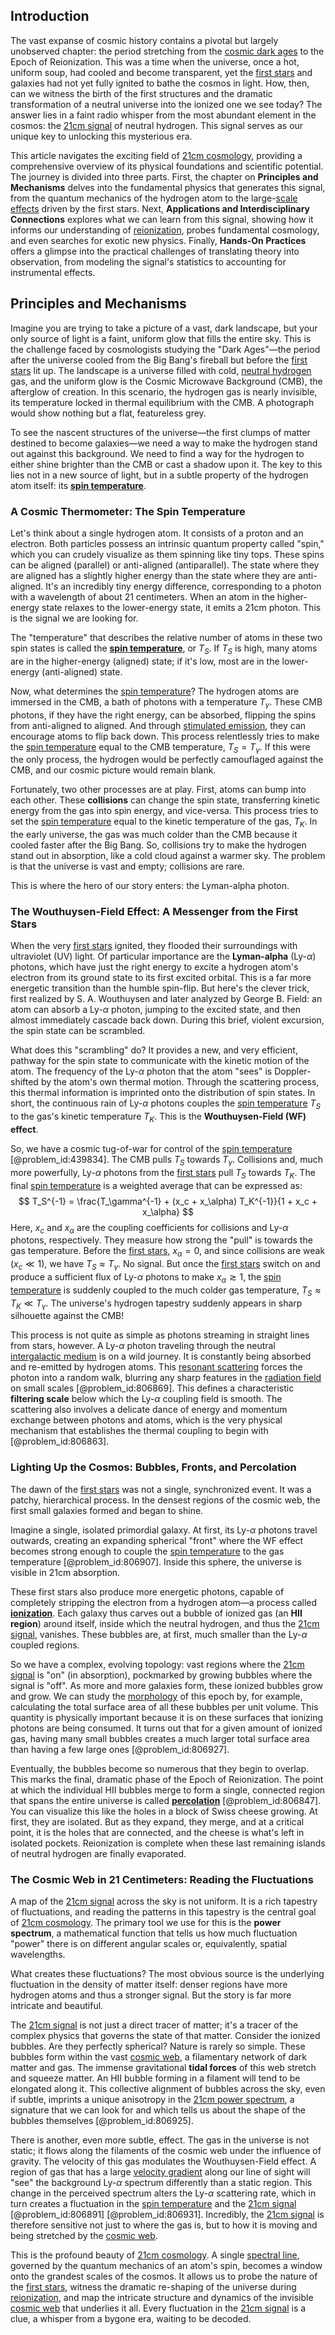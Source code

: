 ## Introduction
The vast expanse of cosmic history contains a pivotal but largely unobserved chapter: the period stretching from the [cosmic dark ages](@article_id:159280) to the Epoch of Reionization. This was a time when the universe, once a hot, uniform soup, had cooled and become transparent, yet the [first stars](@article_id:157997) and galaxies had not yet fully ignited to bathe the cosmos in light. How, then, can we witness the birth of the first structures and the dramatic transformation of a neutral universe into the ionized one we see today? The answer lies in a faint radio whisper from the most abundant element in the cosmos: the [21cm signal](@article_id:158561) of neutral hydrogen. This signal serves as our unique key to unlocking this mysterious era.

This article navigates the exciting field of [21cm cosmology](@article_id:157428), providing a comprehensive overview of its physical foundations and scientific potential. The journey is divided into three parts. First, the chapter on **Principles and Mechanisms** delves into the fundamental physics that generates this signal, from the quantum mechanics of the hydrogen atom to the large-[scale effects](@article_id:201172) driven by the first stars. Next, **Applications and Interdisciplinary Connections** explores what we can learn from this signal, showing how it informs our understanding of [reionization](@article_id:157862), probes fundamental cosmology, and even searches for exotic new physics. Finally, **Hands-On Practices** offers a glimpse into the practical challenges of translating theory into observation, from modeling the signal's statistics to accounting for instrumental effects.

## Principles and Mechanisms

Imagine you are trying to take a picture of a vast, dark landscape, but your only source of light is a faint, uniform glow that fills the entire sky. This is the challenge faced by cosmologists studying the "Dark Ages"—the period after the universe cooled from the Big Bang's fireball but before the [first stars](@article_id:157997) lit up. The landscape is a universe filled with cold, [neutral hydrogen](@article_id:173777) gas, and the uniform glow is the Cosmic Microwave Background (CMB), the afterglow of creation. In this scenario, the hydrogen gas is nearly invisible, its temperature locked in thermal equilibrium with the CMB. A photograph would show nothing but a flat, featureless grey.

To see the nascent structures of the universe—the first clumps of matter destined to become galaxies—we need a way to make the hydrogen stand out against this background. We need to find a way for the hydrogen to either shine brighter than the CMB or cast a shadow upon it. The key to this lies not in a new source of light, but in a subtle property of the hydrogen atom itself: its **[spin temperature](@article_id:158618)**.

### A Cosmic Thermometer: The Spin Temperature

Let's think about a single hydrogen atom. It consists of a proton and an electron. Both particles possess an intrinsic quantum property called "spin," which you can crudely visualize as them spinning like tiny tops. These spins can be aligned (parallel) or anti-aligned (antiparallel). The state where they are aligned has a slightly higher energy than the state where they are anti-aligned. It's an incredibly tiny energy difference, corresponding to a photon with a wavelength of about 21 centimeters. When an atom in the higher-energy state relaxes to the lower-energy state, it emits a 21cm photon. This is the signal we are looking for.

The "temperature" that describes the relative number of atoms in these two spin states is called the **[spin temperature](@article_id:158618)**, or $T_S$. If $T_S$ is high, many atoms are in the higher-energy (aligned) state; if it's low, most are in the lower-energy (anti-aligned) state.

Now, what determines the [spin temperature](@article_id:158618)? The hydrogen atoms are immersed in the CMB, a bath of photons with a temperature $T_\gamma$. These CMB photons, if they have the right energy, can be absorbed, flipping the spins from anti-aligned to aligned. And through [stimulated emission](@article_id:150007), they can encourage atoms to flip back down. This process relentlessly tries to make the [spin temperature](@article_id:158618) equal to the CMB temperature, $T_S = T_\gamma$. If this were the only process, the hydrogen would be perfectly camouflaged against the CMB, and our cosmic picture would remain blank.

Fortunately, two other processes are at play. First, atoms can bump into each other. These **collisions** can change the spin state, transferring kinetic energy from the gas into spin energy, and vice-versa. This process tries to set the [spin temperature](@article_id:158618) equal to the kinetic temperature of the gas, $T_K$. In the early universe, the gas was much colder than the CMB because it cooled faster after the Big Bang. So, collisions try to make the hydrogen stand out in absorption, like a cold cloud against a warmer sky. The problem is that the universe is vast and empty; collisions are rare.

This is where the hero of our story enters: the Lyman-alpha photon.

### The Wouthuysen-Field Effect: A Messenger from the First Stars

When the very [first stars](@article_id:157997) ignited, they flooded their surroundings with ultraviolet (UV) light. Of particular importance are the **Lyman-alpha** (Ly-$\alpha$) photons, which have just the right energy to excite a hydrogen atom's electron from its ground state to its first excited orbital. This is a far more energetic transition than the humble spin-flip. But here's the clever trick, first realized by S. A. Wouthuysen and later analyzed by George B. Field: an atom can absorb a Ly-$\alpha$ photon, jumping to the excited state, and then almost immediately cascade back down. During this brief, violent excursion, the spin state can be scrambled.

What does this "scrambling" do? It provides a new, and very efficient, pathway for the spin state to communicate with the kinetic motion of the atom. The frequency of the Ly-$\alpha$ photon that the atom "sees" is Doppler-shifted by the atom's own thermal motion. Through the scattering process, this thermal information is imprinted onto the distribution of spin states. In short, the continuous rain of Ly-$\alpha$ photons couples the [spin temperature](@article_id:158618) $T_S$ to the gas's kinetic temperature $T_K$. This is the **Wouthuysen-Field (WF) effect**.

So, we have a cosmic tug-of-war for control of the [spin temperature](@article_id:158618) [@problem_id:439834]. The CMB pulls $T_S$ towards $T_\gamma$. Collisions and, much more powerfully, Ly-$\alpha$ photons from the [first stars](@article_id:157997) pull $T_S$ towards $T_K$. The final [spin temperature](@article_id:158618) is a weighted average that can be expressed as:
$$ T_S^{-1} = \frac{T_\gamma^{-1} + (x_c + x_\alpha) T_K^{-1}}{1 + x_c + x_\alpha} $$
Here, $x_c$ and $x_\alpha$ are the coupling coefficients for collisions and Ly-$\alpha$ photons, respectively. They measure how strong the "pull" is towards the gas temperature. Before the [first stars](@article_id:157997), $x_\alpha=0$, and since collisions are weak ($x_c \ll 1$), we have $T_S \approx T_\gamma$. No signal. But once the [first stars](@article_id:157997) switch on and produce a sufficient flux of Ly-$\alpha$ photons to make $x_\alpha \gtrsim 1$, the [spin temperature](@article_id:158618) is suddenly coupled to the much colder gas temperature, $T_S \approx T_K \ll T_\gamma$. The universe's hydrogen tapestry suddenly appears in sharp silhouette against the CMB!

This process is not quite as simple as photons streaming in straight lines from stars, however. A Ly-$\alpha$ photon traveling through the neutral [intergalactic medium](@article_id:157148) is on a wild journey. It is constantly being absorbed and re-emitted by hydrogen atoms. This [resonant scattering](@article_id:185144) forces the photon into a random walk, blurring any sharp features in the [radiation field](@article_id:163771) on small scales [@problem_id:806869]. This defines a characteristic **filtering scale** below which the Ly-$\alpha$ coupling field is smooth. The scattering also involves a delicate dance of energy and momentum exchange between photons and atoms, which is the very physical mechanism that establishes the thermal coupling to begin with [@problem_id:806863].

### Lighting Up the Cosmos: Bubbles, Fronts, and Percolation

The dawn of the [first stars](@article_id:157997) was not a single, synchronized event. It was a patchy, hierarchical process. In the densest regions of the cosmic web, the first small galaxies formed and began to shine.

Imagine a single, isolated primordial galaxy. At first, its Ly-$\alpha$ photons travel outwards, creating an expanding spherical "front" where the WF effect becomes strong enough to couple the [spin temperature](@article_id:158618) to the gas temperature [@problem_id:806907]. Inside this sphere, the universe is visible in 21cm absorption.

These first stars also produce more energetic photons, capable of completely stripping the electron from a hydrogen atom—a process called **[ionization](@article_id:135821)**. Each galaxy thus carves out a bubble of ionized gas (an **HII region**) around itself, inside which the neutral hydrogen, and thus the [21cm signal](@article_id:158561), vanishes. These bubbles are, at first, much smaller than the Ly-$\alpha$ coupled regions.

So we have a complex, evolving topology: vast regions where the [21cm signal](@article_id:158561) is "on" (in absorption), pockmarked by growing bubbles where the signal is "off". As more and more galaxies form, these ionized bubbles grow and grow. We can study the [morphology](@article_id:272591) of this epoch by, for example, calculating the total surface area of all these bubbles per unit volume. This quantity is physically important because it is on these surfaces that ionizing photons are being consumed. It turns out that for a given amount of ionized gas, having many small bubbles creates a much larger total surface area than having a few large ones [@problem_id:806927].

Eventually, the bubbles become so numerous that they begin to overlap. This marks the final, dramatic phase of the Epoch of Reionization. The point at which the individual HII bubbles merge to form a single, connected region that spans the entire universe is called **[percolation](@article_id:158292)** [@problem_id:806847]. You can visualize this like the holes in a block of Swiss cheese growing. At first, they are isolated. But as they expand, they merge, and at a critical point, it is the holes that are connected, and the cheese is what's left in isolated pockets. Reionization is complete when these last remaining islands of neutral hydrogen are finally evaporated.

### The Cosmic Web in 21 Centimeters: Reading the Fluctuations

A map of the [21cm signal](@article_id:158561) across the sky is not uniform. It is a rich tapestry of fluctuations, and reading the patterns in this tapestry is the central goal of [21cm cosmology](@article_id:157428). The primary tool we use for this is the **power spectrum**, a mathematical function that tells us how much fluctuation "power" there is on different angular scales or, equivalently, spatial wavelengths.

What creates these fluctuations? The most obvious source is the underlying fluctuation in the density of matter itself: denser regions have more hydrogen atoms and thus a stronger signal. But the story is far more intricate and beautiful.

The [21cm signal](@article_id:158561) is not just a direct tracer of matter; it's a tracer of the complex physics that governs the state of that matter. Consider the ionized bubbles. Are they perfectly spherical? Nature is rarely so simple. These bubbles form within the vast [cosmic web](@article_id:161548), a filamentary network of dark matter and gas. The immense gravitational **tidal forces** of this web stretch and squeeze matter. An HII bubble forming in a filament will tend to be elongated along it. This collective alignment of bubbles across the sky, even if subtle, imprints a unique anisotropy in the [21cm power spectrum](@article_id:157891), a signature that we can look for and which tells us about the shape of the bubbles themselves [@problem_id:806925].

There is another, even more subtle, effect. The gas in the universe is not static; it flows along the filaments of the cosmic web under the influence of gravity. The velocity of this gas modulates the Wouthuysen-Field effect. A region of gas that has a large [velocity gradient](@article_id:261192) along our line of sight will "see" the background Ly-$\alpha$ spectrum differently than a static region. This change in the perceived spectrum alters the Ly-$\alpha$ scattering rate, which in turn creates a fluctuation in the [spin temperature](@article_id:158618) and the [21cm signal](@article_id:158561) [@problem_id:806891] [@problem_id:806931]. Incredibly, the [21cm signal](@article_id:158561) is therefore sensitive not just to where the gas is, but to how it is moving and being stretched by the [cosmic web](@article_id:161548).

This is the profound beauty of [21cm cosmology](@article_id:157428). A single [spectral line](@article_id:192914), governed by the quantum mechanics of an atom's spin, becomes a window onto the grandest scales of the cosmos. It allows us to probe the nature of the [first stars](@article_id:157997), witness the dramatic re-shaping of the universe during [reionization](@article_id:157862), and map the intricate structure and dynamics of the invisible [cosmic web](@article_id:161548) that underlies it all. Every fluctuation in the [21cm signal](@article_id:158561) is a clue, a whisper from a bygone era, waiting to be decoded.